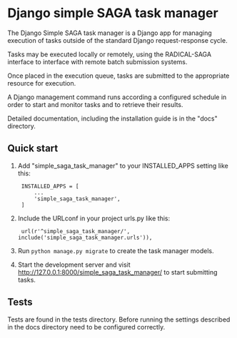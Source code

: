 Django simple SAGA task manager
===============================

The Django Simple SAGA task manager is a Django app for managing execution
of tasks outside of the standard Django request-response cycle.

Tasks may be executed locally or remotely, using the RADICAL-SAGA interface
to interface with remote batch submission systems.

Once placed in the execution queue, tasks are submitted to the appropriate
resource for execution.

A Django management command runs according a configured schedule in order to
start and monitor tasks and to retrieve their results.

Detailed documentation, including the installation guide is in the "docs"
directory.

Quick start
-----------

1. Add "simple\_saga\_task\_manager" to your INSTALLED_APPS setting like this:

        INSTALLED_APPS = [
            ...
            'simple_saga_task_manager',
        ]

2. Include the URLconf in your project urls.py like this:

        url(r'^simple_saga_task_manager/', include('simple_saga_task_manager.urls')),

3. Run `python manage.py migrate` to create the task manager models.

4.  Start the development server and visit <http://127.0.0.1:8000/simple_saga_task_manager/>
    to start submitting tasks.

Tests
-----

Tests are found in the tests directory. Before running the settings described in the docs
directory need to be configured correctly.
